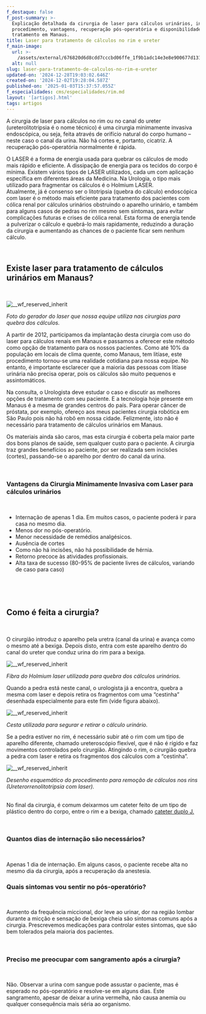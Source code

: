 ```yaml
---
f_destaque: false
f_post-summary: >-
  Explicação detalhada da cirurgia de laser para cálculos urinários, incluindo
  procedimento, vantagens, recuperação pós-operatória e disponibilidade do
  tratamento em Manaus.
title: Laser para tratamento de cálculos no rim e ureter
f_main-image:
  url: >-
    /assets/external/676820d6d8cdd7cccbd06ffe_1f9b1adc14e3e8e900677d13168e58cc.jpg
  alt: null
slug: laser-para-tratamento-de-calculos-no-rim-e-ureter
updated-on: '2024-12-28T19:03:02.646Z'
created-on: '2024-12-02T19:28:04.587Z'
published-on: '2025-01-03T15:37:57.055Z'
f_especialidades: cms/especialidades/rim.md
layout: '[artigos].html'
tags: artigos
---
```


A cirurgia de laser para cálculos no rim ou no canal do ureter (ureterolitotripsia é o nome técnico) é uma cirurgia minimamente invasiva endoscópica, ou seja, feita através de orifício natural do corpo humano – neste caso o canal da urina. Não há cortes e, portanto, cicatriz. A recuperação pós-operatória normalmente é rápida.

O LASER é a forma de energia usada para quebrar os cálculos de modo mais rápido e eficiente. A dissipação de energia para os tecidos do corpo é mínima. Existem vários tipos de LASER utilizados, cada um com aplicação específica em diferentes áreas da Medicina. Na Urologia, o tipo mais utilizado para fragmentar os cálculos é o Holmium LASER.  
Atualmente, já é consenso ser o litotripsia (quebra do cálculo) endoscópica com laser é o método mais eficiente para tratamento dos pacientes com cólica renal por cálculos urinários obstruindo o aparelho urinário, e também para alguns casos de pedras no rim mesmo sem sintomas, para evitar complicações futuras e crises de cólica renal. Esta forma de energia tende a pulverizar o cálculo e quebrá-lo mais rapidamente, reduzindo a duração da cirurgia e aumentando as chances de o paciente ficar sem nenhum cálculo.

‍

Existe laser para tratamento de cálculos urinários em Manaus?
-------------------------------------------------------------

‍

![__wf_reserved_inherit](/assets/external/676820d6d8cdd7cccbd07001_674e0a44a979254a030ba429_674e095c238baaee7fbfb7af_laser-boston2.png)

_Foto do gerador do laser que nossa equipe utiliza nas cirurgias para quebra dos cálculos._

A partir de 2012, participamos da implantação desta cirurgia com uso do laser para cálculos renais em Manaus e passamos a oferecer este método como opção de tratamento para os nossos pacientes. Como até 10% da população em locais de clima quente, como Manaus, tem litíase, este procedimento tornou-se uma realidade cotidiana para nossa equipe. No entanto, é importante esclarecer que a maioria das pessoas com litíase urinária não precisa operar, pois os cálculos são muito pequenos e assintomáticos.

Na consulta, o Urologista deve estudar o caso e discutir as melhores opções de tratamento com seu paciente. E a tecnologia hoje presente em Manaus é a mesma de grandes centros do país. Para operar câncer de próstata, por exemplo, ofereço aos meus pacientes cirurgia robótica em São Paulo pois não há robô em nossa cidade. Felizmente, isto não é necessário para tratamento de cálculos urinários em Manaus.

Os materiais ainda são caros, mas esta cirurgia é coberta pela maior parte dos bons planos de saúde, sem qualquer custo para o paciente. A cirurgia traz grandes benefícios ao paciente, por ser realizada sem incisões (cortes), passando-se o aparelho por dentro do canal da urina.

‍

### **Vantagens da Cirurgia Minimamente Invasiva com Laser para cálculos urinários**

‍

*   Internação de apenas 1 dia. Em muitos casos, o paciente poderá ir para casa no mesmo dia.
*   Menos dor no pós-operatório.
*   Menor necessidade de remédios analgésicos.
*   Ausência de cortes
*   Como não há incisões, não há possibilidade de hérnia.
*   Retorno precoce às atividades profissionais.
*   Alta taxa de sucesso (80-95% de paciente livres de cálculos, variando de caso para caso)

‍

‍

Como é feita a cirurgia?
------------------------

‍

O cirurgião introduz o aparelho pela uretra (canal da urina) e avança como o mesmo até a bexiga. Depois disto, entra com este aparelho dentro do canal do ureter que conduz urina do rim para a bexiga.

![__wf_reserved_inherit](/assets/external/676820d6d8cdd7cccbd07002_674e0a44a979254a030ba42c_674e09a2084e6fe21d3a4e23_fibra-do-laser.jpeg)

_Fibra do Holmium laser utilizada para quebra dos cálculos urinários._

Quando a pedra está neste canal, o urologista já a encontra, quebra a mesma com laser e depois retira os fragmentos com uma “cestinha” desenhada especialmente para este fim (vide figura abaixo).

![__wf_reserved_inherit](/assets/external/676820d6d8cdd7cccbd06fff_674e0a44a979254a030ba42f_674e09f1fb25a084a13fa156_extratores_n-gage1.jpeg)

_Cesta utilizada para segurar e retirar o cálculo urinário._

Se a pedra estiver no rim, é necessário subir até o rim com um tipo de aparelho diferente, chamado ureteroscópio flexível, que é não é rígido e faz movimentos controlados pelo cirurgião. Atingindo o rim, o cirurgião quebra a pedra com laser e retira os fragmentos dos cálculos com a “cestinha”.

![__wf_reserved_inherit](/assets/external/676820d6d8cdd7cccbd07000_674e0a44a979254a030ba432_674e0a2751e7a82672290c76_ureteroscopia-flexivel-2.png)

_Desenho esquemático do procedimento para remoção de cálculos nos rins (Ureterorrenolitotripsia com laser)._

‍  
No final da cirurgia, é comum deixarmos um cateter feito de um tipo de plástico dentro do corpo, entre o rim e a bexiga, chamado [cateter duplo J.](https://uroconsult.com.br/urologista/cateter-duplo-j/)

‍

### Quantos dias de internação são necessários?

‍

Apenas 1 dia de internação. Em alguns casos, o paciente recebe alta no mesmo dia da cirurgia, após a recuperação da anestesia.

### Quais sintomas vou sentir no pós-operatório?

‍

Aumento da frequência miccional, dor leve ao urinar, dor na região lombar durante a micção e sensação de bexiga cheia são sintomas comuns após a cirurgia. Prescrevemos medicações para controlar estes sintomas, que são bem tolerados pela maioria dos pacientes.

‍

### Preciso me preocupar com sangramento após a cirurgia?

‍

Não. Observar a urina com sangue pode assustar o paciente, mas é esperado no pós-operatório e resolve-se em alguns dias. Este sangramento, apesar de deixar a urina vermelha, não causa anemia ou qualquer consequência mais séria ao organismo.
